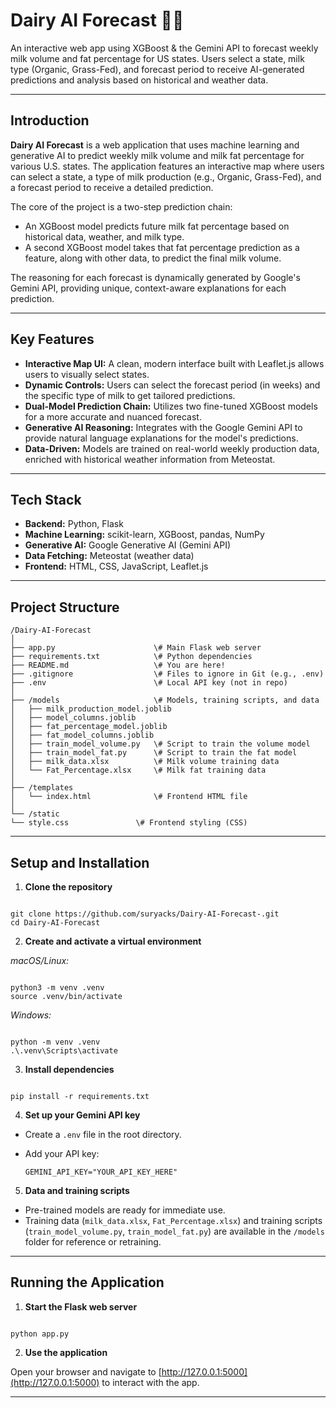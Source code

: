 # Dairy AI Forecast 🐄🥛

An interactive web app using XGBoost & the Gemini API to forecast weekly milk volume and fat percentage for US states. Users select a state, milk type (Organic, Grass-Fed), and forecast period to receive AI-generated predictions and analysis based on historical and weather data.

---

## Introduction

**Dairy AI Forecast** is a web application that uses machine learning and generative AI to predict weekly milk volume and milk fat percentage for various U.S. states. The application features an interactive map where users can select a state, a type of milk production (e.g., Organic, Grass-Fed), and a forecast period to receive a detailed prediction.

The core of the project is a two-step prediction chain:
- An XGBoost model predicts future milk fat percentage based on historical data, weather, and milk type.
- A second XGBoost model takes that fat percentage prediction as a feature, along with other data, to predict the final milk volume.

The reasoning for each forecast is dynamically generated by Google's Gemini API, providing unique, context-aware explanations for each prediction.

---

## Key Features

- **Interactive Map UI:** A clean, modern interface built with Leaflet.js allows users to visually select states.
- **Dynamic Controls:** Users can select the forecast period (in weeks) and the specific type of milk to get tailored predictions.
- **Dual-Model Prediction Chain:** Utilizes two fine-tuned XGBoost models for a more accurate and nuanced forecast.
- **Generative AI Reasoning:** Integrates with the Google Gemini API to provide natural language explanations for the model's predictions.
- **Data-Driven:** Models are trained on real-world weekly production data, enriched with historical weather information from Meteostat.

---

## Tech Stack

- **Backend:** Python, Flask  
- **Machine Learning:** scikit-learn, XGBoost, pandas, NumPy  
- **Generative AI:** Google Generative AI (Gemini API)  
- **Data Fetching:** Meteostat (weather data)  
- **Frontend:** HTML, CSS, JavaScript, Leaflet.js  

---

## Project Structure
```
/Dairy-AI-Forecast
│
├── app.py                      \# Main Flask web server
├── requirements.txt            \# Python dependencies
├── README.md                   \# You are here!
├── .gitignore                  \# Files to ignore in Git (e.g., .env)
├── .env                        \# Local API key (not in repo)
│
├── /models                     \# Models, training scripts, and data
│   ├── milk_production_model.joblib
│   ├── model_columns.joblib
│   ├── fat_percentage_model.joblib
│   ├── fat_model_columns.joblib
│   ├── train_model_volume.py   \# Script to train the volume model
│   ├── train_model_fat.py      \# Script to train the fat model
│   ├── milk_data.xlsx          \# Milk volume training data
│   └── Fat_Percentage.xlsx     \# Milk fat training data
│
├── /templates
│   └── index.html              \# Frontend HTML file
│
└── /static
└── style.css               \# Frontend styling (CSS)

```

---

## Setup and Installation

1. **Clone the repository**

```

git clone https://github.com/suryacks/Dairy-AI-Forecast-.git
cd Dairy-AI-Forecast

```

2. **Create and activate a virtual environment**

*macOS/Linux:*

```

python3 -m venv .venv
source .venv/bin/activate

```

*Windows:*

```

python -m venv .venv
.\.venv\Scripts\activate

```

3. **Install dependencies**

```

pip install -r requirements.txt

```

4. **Set up your Gemini API key**

- Create a `.env` file in the root directory.
- Add your API key:

  ```
  GEMINI_API_KEY="YOUR_API_KEY_HERE"
  ```

5. **Data and training scripts**

- Pre-trained models are ready for immediate use.
- Training data (`milk_data.xlsx`, `Fat_Percentage.xlsx`) and training scripts (`train_model_volume.py`, `train_model_fat.py`) are available in the `/models` folder for reference or retraining.

---

## Running the Application

1. **Start the Flask web server**

```

python app.py

```

2. **Use the application**

Open your browser and navigate to [http://127.0.0.1:5000](http://127.0.0.1:5000) to interact with the app.

---
